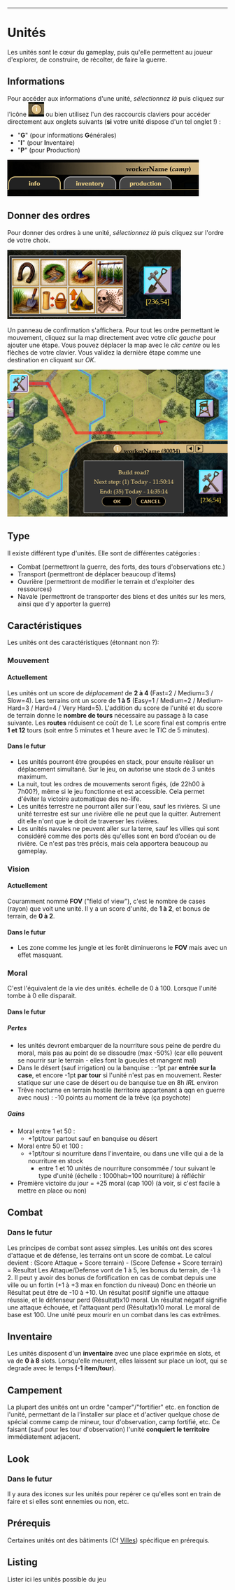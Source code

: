 ____
# Unités
Les unités sont le cœur du gameplay, puis qu'elle permettent au joueur d'explorer, de construire, de récolter, de faire la guerre.
## Informations
Pour accéder aux informations d'une unité, _sélectionnez là_ puis cliquez sur l'icône ![infoicone.png](media/infoicone.png) ou bien utilisez l'un des raccourcis claviers pour accéder directement aux onglets suivants (**si** votre unité dispose d'un tel onglet !) :
 - "**G**" (pour informations **G**énérales)
 - "**I**" (pour **I**nventaire)
 - "**P**" (pour **P**roduction)

![unittab.png](media/unittab.png)

## Donner des ordres
Pour donner des ordres à une unité, _sélectionnez là_ puis cliquez sur l'ordre de votre choix. 

![unitorder.png](media/unitorder.png)

Un panneau de confirmation s'affichera. Pour tout les ordre permettant le mouvement, cliquez sur la map directement avec votre _clic gauche_ pour ajouter une étape. Vous pouvez déplacer la map avec le _clic centre_ ou les flèches de votre clavier. Vous validez la dernière étape comme une destination en cliquant sur _OK_.

![move.png](media/move.png)

## Type
Il existe différent type d'unités. Elle sont de différentes catégories :
 - Combat (permettront la guerre, des forts, des tours d'observations etc.)
 - Transport (permettront de déplacer beaucoup d'items)
 - Ouvrière (permettront de modifier le terrain et d'exploiter des ressources)
 - Navale (permettront de transporter des biens et des unités sur les mers, ainsi que d'y apporter la guerre)

## Caractéristiques
Les unités ont des caractéristiques (étonnant non ?):
### Mouvement
#### Actuellement
Les unités ont un score de _déplacement_ de **2 à 4** (Fast=2 / Medium=3 / Slow=4).
Les terrains ont un score de **1 à 5** (Easy=1 / Medium=2 / Medium-Hard=3 / Hard=4 / Very Hard=5).
L'addition du score de l'unité et du score de terrain donne le **nombre de tours** nécessaire au passage à la case suivante. Les **routes** réduisent ce coût de 1. Le score final est compris entre **1 et 12** tours (soit entre 5 minutes et 1 heure avec le TIC de 5 minutes).
#### Dans le futur
 - Les unités pourront être groupées en stack, pour ensuite réaliser un déplacement simultané. Sur le jeu, on autorise une stack de 3 unités maximum.
 - La nuit, tout les ordres de mouvements seront figés, (de 22h00 à 7h00?), même si le jeu fonctionne et est accessible. Cela permet d'éviter la victoire automatique des no-life.
 - Les unités terrestre ne pourront aller sur l'eau, sauf les rivières. Si une unité terrestre est sur une rivière elle ne peut que la quitter. Autrement dit elle n'ont que le droit de traverser les rivières. 
 - Les unités navales ne peuvent aller sur la terre, sauf les villes qui sont considéré comme des ports dès qu'elles sont en bord d’océan ou de rivière. Ce n'est pas très précis, mais cela apportera beaucoup au gameplay.

### Vision
#### Actuellement
Couramment nommé **FOV** ("field of view"), c'est le nombre de cases (rayon) que voit une unité. Il y a un score d'unité, de **1 à 2**, et bonus de terrain, de **0 à 2**.
#### Dans le futur
 - Les zone comme les jungle et les forêt diminuerons le **FOV** mais avec un effet masquant.

### Moral
C'est l'équivalent de la vie des unités. échelle de 0 à 100. Lorsque l'unité tombe à 0 elle disparait.
#### Dans le futur
##### Pertes
 - les unités devront embarquer de la nourriture sous peine de perdre du moral, mais pas au point de se dissoudre (max -50%) (car elle peuvent se nourrir sur le terrain - elles font la gueules et mangent mal)
 - Dans le désert (sauf irrigation) ou la banquise : -1pt par **entrée sur la case**, et encore -1pt **par tour** si l'unité n'est pas en mouvement. Rester statique sur une case de désert ou de banquise tue en 8h _IRL_ environ
 - Trêve nocturne en terrain hostile (territoire appartenant à qqn en guerre avec nous) : -10 points au moment de la trêve (ça psychote)

##### Gains
 - Moral entre 1 et 50 : 
	 - +1pt/tour partout sauf en banquise ou désert
 - Moral entre 50 et 100 : 
	 - +1pt/tour si nourriture dans l'inventaire, ou dans une ville qui a de la nourriture en stock
		 - entre 1 et 10 unités de nourriture consommée / tour suivant le type d'unité (échelle : 1000hab=100 nourriture) à réfléchir
 - Première victoire du jour = +25 moral (cap 100) (à voir, si c'est facile à mettre en place ou non)

## Combat
### Dans le futur
Les principes de combat sont assez simples. Les unités ont des scores d'attaque et de défense, les terrains ont un score de combat. Le calcul devient :
	(Score Attaque + Score terrain) - (Score Defense + Score terrain) = Resultat
Les Attaque/Defense vont de 1 à 5, les bonus du terrain, de -1 à 2. Il peut y avoir des bonus de fortification en cas de combat depuis une ville ou un fortin (+1 à +3 max en fonction du niveau)
Donc en théorie un Résultat peut être de -10 à +10.
Un résultat positif signifie une attaque réussie, et le défenseur perd (Résultat)x10 moral.
Un résultat négatif signifie une attaque échouée, et l'attaquant perd (Résultat)x10 moral.
Le moral de base est 100. Une unité peux mourir en un combat dans les cas extrêmes.
## Inventaire
Les unités disposent d'un **inventaire** avec une place exprimée en slots, et va de **0 à 8** slots. Lorsqu'elle meurent, elles laissent sur place un loot, qui se degrade avec le temps **(-1 item/tour**).
## Campement
La plupart des unités ont un ordre "camper"/"fortifier" etc. en fonction de l'unité, permettant de la l'installer sur place et d'activer quelque chose de spécial comme camp de mineur, tour d'observation, camp fortifié, etc.
Ce faisant (sauf pour les tour d'observation) l'unité **conquiert le territoire** immédiatement adjacent. 
## Look
### Dans le futur
Il y aura des icones sur les unités pour repérer ce qu'elles sont en train de faire et si elles sont ennemies ou non, etc.
## Prérequis
Certaines unités ont des bâtiments (Cf [Villes](Villes.md)) spécifique en prérequis.
## Listing
Lister ici les unités possible du jeu
